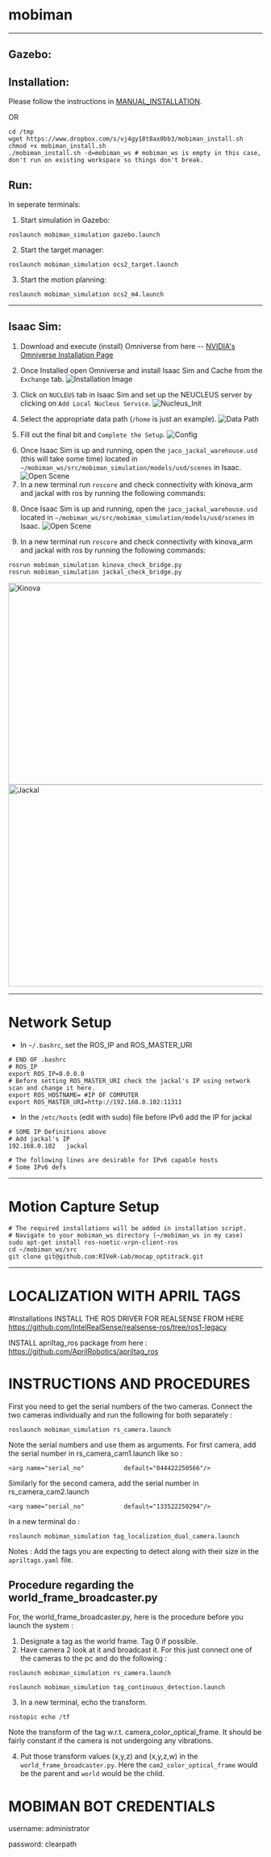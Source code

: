 # mobiman
<hr>

## Gazebo:

## Installation: 

Please follow the instructions in [MANUAL_INSTALLATION](https://github.com/RIVeR-Lab/mobiman/blob/main/MANUAL_INSTALLATION).

OR

```
cd /tmp
wget https://www.dropbox.com/s/vj4gy18t8ax0bb3/mobiman_install.sh
chmod +x mobiman_install.sh
./mobiman_install.sh -d=mobiman_ws # mobiman_ws is empty in this case, don't run on existing workspace so things don't break.
```


## Run:

In seperate terminals:

1. Start simulation in Gazebo:
```
roslaunch mobiman_simulation gazebo.launch
```

2. Start the target manager:
```
roslaunch mobiman_simulation ocs2_target.launch
```

3. Start the motion planning:
```
roslaunch mobiman_simulation ocs2_m4.launch
```

<hr>

## Isaac Sim:

1. Download and execute (install) Omniverse from here -- [NVIDIA's Omniverse Installation Page](https://www.nvidia.com/en-us/omniverse/download/)

2. Once Installed open Omniverse and install Isaac Sim and Cache from the `Exchange` tab.
![Installation Image](https://i.ibb.co/DY38vVJ/image.png)
3. Click on `NUCLEUS` tab in Isaac Sim and set up the NEUCLEUS server by clicking on `Add Local Nucleus Service`.
![Nucleus_Init](https://i.ibb.co/1s9H3P6/P1.jpg)
4. Select the appropriate data path (`/home` is just an example).
![Data Path](https://i.ibb.co/qxdbvfj/P2.jpg)
5. Fill out the final bit and `Complete the Setup`.
![Config](https://i.ibb.co/SnqqtnS/P3.jpg)
<!-- <<<<<<< HEAD -->
6. Once Isaac Sim is up and running, open the `jaco_jackal_warehouse.usd` (this will take some time) located in `~/mobiman_ws/src/mobiman_simulation/models/usd/scenes` in Isaac.
![Open Scene](https://i.ibb.co/yFpV49F/image.png)
7. In a new terminal run `roscore` and check connectivity with kinova_arm and jackal with ros by running the following commands:
<!-- ======= -->

8. Once Isaac Sim is up and running, open the `jaco_jackal_warehouse.usd` located in `~/mobiman_ws/src/mobiman_simulation/models/usd/scenes` in Isaac.
![Open Scene](https://i.ibb.co/yFpV49F/image.png)

9. In a new terminal run `roscore` and check connectivity with kinova_arm and jackal with ros by running the following commands:

<!-- >>>>>>> f7f68994aad70905a9e4d69a640e054643323497 -->
```
rosrun mobiman_simulation kinova_check_bridge.py
rosrun mobiman_simulation jackal_check_bridge.py

```
<!-- ![Kinnova](https://i.ibb.co/BfK5QfD/kinnova.gif) -->
<img src="https://i.ibb.co/BfK5QfD/kinnova.gif" alt="Kinova" width="600" height="400">

<!-- ![Jackal](https://i.ibb.co/994BChj/jackal.gif) -->
<img src="https://i.ibb.co/994BChj/jackal.gif" alt="Jackal" width="600" height="400">

<hr>

# Network Setup

- In `~/.bashrc`, set the ROS_IP and ROS_MASTER_URI
```
# END OF .bashrc
# ROS_IP
export ROS_IP=0.0.0.0
# Before setting ROS_MASTER_URI check the jackal's IP using network scan and change it here.
export ROS_HOSTNAME= #IP OF COMPUTER
export ROS_MASTER_URI=http://192.168.0.102:11311
```

- In the `/etc/hosts` (edit with sudo) file before IPv6 add the IP for jackal
```
# SOME IP Definitions above
# Add jackal's IP
192.168.0.102	jackal

# The following lines are desirable for IPv6 capable hosts
# Some IPv6 defs
```


<hr/>

# Motion Capture Setup


```
# The required installations will be added in installation script.
# Navigate to your mobiman_ws directory (~/mobiman_ws in my case)
sudo apt-get install ros-noetic-vrpn-client-ros
cd ~/mobiman_ws/src
git clone git@github.com:RIVeR-Lab/mocap_optitrack.git
```

<hr>

# LOCALIZATION WITH APRIL TAGS
#Installations
INSTALL THE ROS DRIVER FOR REALSENSE FROM HERE	
https://github.com/IntelRealSense/realsense-ros/tree/ros1-legacy

INSTALL apriltag_ros package from here :
https://github.com/AprilRobotics/apriltag_ros

# INSTRUCTIONS AND PROCEDURES

First you need to get the serial numbers of the two cameras. Connect the two cameras individually and run the following for both separately :
```
roslaunch mobiman_simulation rs_camera.launch
```
Note the serial numbers and use them as arguments.
For first camera, add the serial number in rs_camera_cam1.launch like so :
```
<arg name="serial_no"           default="044422250566"/>
```
Similarly for the second camera, add the serial number in rs_camera_cam2.launch

```
<arg name="serial_no"           default="133522250294"/>
```

In a new terminal do : 
```
roslaunch mobiman_simulation tag_localization_dual_camera.launch
```


Notes : Add the tags you are expecting to detect along with their size in the `apriltags.yaml` file. 

## Procedure regarding the world_frame_broadcaster.py
For, the world_frame_broadcaster.py, here is the procedure before you launch the system :
1. Designate a tag as the world frame. Tag 0 if possible.
2. Have camera 2 look at it and broadcast it. 
For this just connect one of the cameras to the pc and do the following :
```
roslaunch mobiman_simulation rs_camera.launch
```
```
roslaunch mobiman_simulation tag_continuous_detection.launch
```

3. In a new terminal, echo the transform.
```
rostopic echo /tf
```
Note the transform of the tag w.r.t. camera_color_optical_frame. It should be fairly constant if the camera is not undergoing any vibrations.

4. Put those transform values (x,y,z) and (x,y,z,w) in the `world_frame_broadcaster.py`. Here the `cam2_color_optical_frame` would be the parent and `world` would be the child.
<!-- ======= -->
# MOBIMAN BOT CREDENTIALS
username: administrator

password: clearpath
<!-- >>>>>>> main -->
